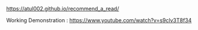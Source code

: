 https://atul002.github.io/recommend_a_read/
 
Working Demonstration : https://www.youtube.com/watch?v=s9clv3T8f34
